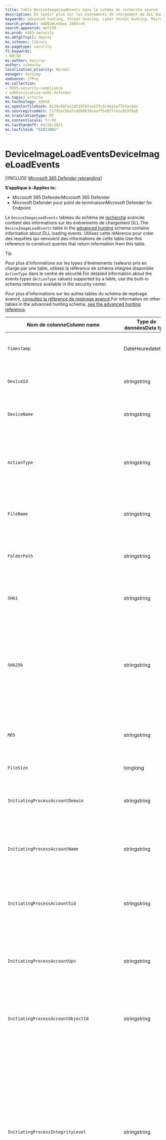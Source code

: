 ```yaml
---
title: Table DeviceImageLoadEvents dans le schéma de recherche avancé
description: En savoir plus sur les événements de chargement de DLL dans la table DeviceImageLoadEvents du schéma de recherche avancé
keywords: advanced hunting, threat hunting, cyber threat hunting, Microsoft 365 Defender, microsoft 365, m365, search, query, telemetry, schema reference, kusto, table, column, data type, description, imageloadevents, DeviceImageLoadEvents, DLL loading, library, file image
search.product: eADQiWindows 10XVcnh
search.appverid: met150
ms.prod: m365-security
ms.mktglfcycl: deploy
ms.sitesec: library
ms.pagetype: security
f1.keywords:
- NOCSH
ms.author: maccruz
author: schmurky
localization_priority: Normal
manager: dansimp
audience: ITPro
ms.collection:
- M365-security-compliance
- m365initiative-m365-defender
ms.topic: article
ms.technology: m365d
ms.openlocfilehash: 0129c98fe21df2976fae57fc3c4011af75facdda
ms.sourcegitcommit: 72795ec56a7c4db863dcaaff5e9f7c41c653fda8
ms.translationtype: MT
ms.contentlocale: fr-FR
ms.lasthandoff: 04/26/2021
ms.locfileid: "52023001"
---
```

# <a name="deviceimageloadevents"></a><span data-ttu-id="a5f72-104">DeviceImageLoadEvents</span><span class="sxs-lookup"><span data-stu-id="a5f72-104">DeviceImageLoadEvents</span></span>

[!INCLUDE [Microsoft 365 Defender rebranding](../includes/microsoft-defender.md)]


<span data-ttu-id="a5f72-105">**S’applique à :**</span><span class="sxs-lookup"><span data-stu-id="a5f72-105">**Applies to:**</span></span>
- <span data-ttu-id="a5f72-106">Microsoft 365 Defender</span><span class="sxs-lookup"><span data-stu-id="a5f72-106">Microsoft 365 Defender</span></span>
- <span data-ttu-id="a5f72-107">Microsoft Defender pour point de terminaison</span><span class="sxs-lookup"><span data-stu-id="a5f72-107">Microsoft Defender for Endpoint</span></span>



<span data-ttu-id="a5f72-108">Le `DeviceImageLoadEvents` tableau du schéma de [recherche](advanced-hunting-overview.md) avancée contient des informations sur les événements de chargement DLL.</span><span class="sxs-lookup"><span data-stu-id="a5f72-108">The `DeviceImageLoadEvents` table in the [advanced hunting](advanced-hunting-overview.md) schema contains information about DLL loading events.</span></span> <span data-ttu-id="a5f72-109">Utilisez cette référence pour créer des requêtes qui renvoient des informations de cette table.</span><span class="sxs-lookup"><span data-stu-id="a5f72-109">Use this reference to construct queries that return information from this table.</span></span>

>[!TIP]
> <span data-ttu-id="a5f72-110">Pour plus d'informations sur les types d'événements (valeurs) pris en charge par une table, utilisez la référence de schéma intégrée disponible `ActionType` dans le centre de sécurité.</span><span class="sxs-lookup"><span data-stu-id="a5f72-110">For detailed information about the events types (`ActionType` values) supported by a table, use the built-in schema reference available in the security center.</span></span>

<span data-ttu-id="a5f72-111">Pour plus d’informations sur les autres tables du schéma de repérage avancé, [consultez la référence de repérage avancé](advanced-hunting-schema-tables.md).</span><span class="sxs-lookup"><span data-stu-id="a5f72-111">For information on other tables in the advanced hunting schema, [see the advanced hunting reference](advanced-hunting-schema-tables.md).</span></span>

| <span data-ttu-id="a5f72-112">Nom de colonne</span><span class="sxs-lookup"><span data-stu-id="a5f72-112">Column name</span></span> | <span data-ttu-id="a5f72-113">Type de données</span><span class="sxs-lookup"><span data-stu-id="a5f72-113">Data type</span></span> | <span data-ttu-id="a5f72-114">Description</span><span class="sxs-lookup"><span data-stu-id="a5f72-114">Description</span></span> |
|-------------|-----------|-------------|
| `Timestamp` | <span data-ttu-id="a5f72-115">DateHeure</span><span class="sxs-lookup"><span data-stu-id="a5f72-115">datetime</span></span> | <span data-ttu-id="a5f72-116">Date et heure d’enregistrement de l’événement</span><span class="sxs-lookup"><span data-stu-id="a5f72-116">Date and time when the event was recorded</span></span> |
| `DeviceId` | <span data-ttu-id="a5f72-117">string</span><span class="sxs-lookup"><span data-stu-id="a5f72-117">string</span></span> | <span data-ttu-id="a5f72-118">Identificateur unique de la machine dans le service</span><span class="sxs-lookup"><span data-stu-id="a5f72-118">Unique identifier for the machine in the service</span></span> |
| `DeviceName` | <span data-ttu-id="a5f72-119">string</span><span class="sxs-lookup"><span data-stu-id="a5f72-119">string</span></span> | <span data-ttu-id="a5f72-120">Nom de domaine complet (FQDN) de la machine</span><span class="sxs-lookup"><span data-stu-id="a5f72-120">Fully qualified domain name (FQDN) of the machine</span></span> |
| `ActionType` | <span data-ttu-id="a5f72-121">string</span><span class="sxs-lookup"><span data-stu-id="a5f72-121">string</span></span> | <span data-ttu-id="a5f72-122">Type d'activité qui a déclenché l'événement.</span><span class="sxs-lookup"><span data-stu-id="a5f72-122">Type of activity that triggered the event.</span></span> <span data-ttu-id="a5f72-123">Pour plus [d'informations, voir](advanced-hunting-schema-tables.md?#get-schema-information-in-the-security-center) la référence du schéma dans le portail</span><span class="sxs-lookup"><span data-stu-id="a5f72-123">See the [in-portal schema reference](advanced-hunting-schema-tables.md?#get-schema-information-in-the-security-center) for details</span></span> |
| `FileName` | <span data-ttu-id="a5f72-124">string</span><span class="sxs-lookup"><span data-stu-id="a5f72-124">string</span></span> | <span data-ttu-id="a5f72-125">Nom du fichier auquel l’action enregistrée a été appliquée</span><span class="sxs-lookup"><span data-stu-id="a5f72-125">Name of the file that the recorded action was applied to</span></span> |
| `FolderPath` | <span data-ttu-id="a5f72-126">string</span><span class="sxs-lookup"><span data-stu-id="a5f72-126">string</span></span> | <span data-ttu-id="a5f72-127">Dossier contenant le fichier à lequel l'action enregistrée a été appliquée</span><span class="sxs-lookup"><span data-stu-id="a5f72-127">Folder containing the file that the recorded action was applied to</span></span> |
| `SHA1` | <span data-ttu-id="a5f72-128">string</span><span class="sxs-lookup"><span data-stu-id="a5f72-128">string</span></span> | <span data-ttu-id="a5f72-129">SHA-1 du fichier auquel l’action enregistrée a été appliquée</span><span class="sxs-lookup"><span data-stu-id="a5f72-129">SHA-1 of the file that the recorded action was applied to</span></span> |
| `SHA256` | <span data-ttu-id="a5f72-130">string</span><span class="sxs-lookup"><span data-stu-id="a5f72-130">string</span></span> | <span data-ttu-id="a5f72-131">SHA-256 du fichier auquel l’action enregistrée a été appliquée.</span><span class="sxs-lookup"><span data-stu-id="a5f72-131">SHA-256 of the file that the recorded action was applied to.</span></span> <span data-ttu-id="a5f72-132">Ce champ n’est généralement pas rempli. Utilisez la colonne SHA1 lorsque celle-ci est disponible.</span><span class="sxs-lookup"><span data-stu-id="a5f72-132">This field is usually not populated — use the SHA1 column when available.</span></span> |
| `MD5` | <span data-ttu-id="a5f72-133">string</span><span class="sxs-lookup"><span data-stu-id="a5f72-133">string</span></span> | <span data-ttu-id="a5f72-134">Hachage MD5 du fichier à l'application de l'action enregistrée</span><span class="sxs-lookup"><span data-stu-id="a5f72-134">MD5 hash of the file that the recorded action was applied to</span></span> |
| `FileSize` | <span data-ttu-id="a5f72-135">long</span><span class="sxs-lookup"><span data-stu-id="a5f72-135">long</span></span> | <span data-ttu-id="a5f72-136">Taille du fichier en octets</span><span class="sxs-lookup"><span data-stu-id="a5f72-136">Size of the file in bytes</span></span> |
| `InitiatingProcessAccountDomain` | <span data-ttu-id="a5f72-137">string</span><span class="sxs-lookup"><span data-stu-id="a5f72-137">string</span></span> | <span data-ttu-id="a5f72-138">Domaine du compte qui a dirigé le processus responsable de l'événement</span><span class="sxs-lookup"><span data-stu-id="a5f72-138">Domain of the account that ran the process responsible for the event</span></span> |
| `InitiatingProcessAccountName` | <span data-ttu-id="a5f72-139">string</span><span class="sxs-lookup"><span data-stu-id="a5f72-139">string</span></span> | <span data-ttu-id="a5f72-140">Nom d'utilisateur du compte qui a dirigé le processus responsable de l'événement</span><span class="sxs-lookup"><span data-stu-id="a5f72-140">User name of the account that ran the process responsible for the event</span></span> |
| `InitiatingProcessAccountSid` | <span data-ttu-id="a5f72-141">string</span><span class="sxs-lookup"><span data-stu-id="a5f72-141">string</span></span> | <span data-ttu-id="a5f72-142">Identificateur de sécurité (SID) du compte qui a tenu le processus responsable de l'événement</span><span class="sxs-lookup"><span data-stu-id="a5f72-142">Security Identifier (SID) of the account that ran the process responsible for the event</span></span> |
| `InitiatingProcessAccountUpn` | <span data-ttu-id="a5f72-143">string</span><span class="sxs-lookup"><span data-stu-id="a5f72-143">string</span></span> | <span data-ttu-id="a5f72-144">Nom d'utilisateur principal (UPN) du compte qui a lancé le processus responsable de l'événement</span><span class="sxs-lookup"><span data-stu-id="a5f72-144">User principal name (UPN) of the account that ran the process responsible for the event</span></span> |
| `InitiatingProcessAccountObjectId` | <span data-ttu-id="a5f72-145">string</span><span class="sxs-lookup"><span data-stu-id="a5f72-145">string</span></span> | <span data-ttu-id="a5f72-146">ID d'objet Azure AD du compte d'utilisateur qui a tenu le processus responsable de l'événement</span><span class="sxs-lookup"><span data-stu-id="a5f72-146">Azure AD object ID of the user account that ran the process responsible for the event</span></span> |
| `InitiatingProcessIntegrityLevel` | <span data-ttu-id="a5f72-147">string</span><span class="sxs-lookup"><span data-stu-id="a5f72-147">string</span></span> | <span data-ttu-id="a5f72-148">Niveau d'intégrité du processus à l'origine de l'événement.</span><span class="sxs-lookup"><span data-stu-id="a5f72-148">Integrity level of the process that initiated the event.</span></span> <span data-ttu-id="a5f72-149">Windows affecte des niveaux d'intégrité à des processus en fonction de certaines caractéristiques, par exemple s'ils ont été lancés à partir d'un téléchargement Internet.</span><span class="sxs-lookup"><span data-stu-id="a5f72-149">Windows assigns integrity levels to processes based on certain characteristics, such as if they were launched from an internet download.</span></span> <span data-ttu-id="a5f72-150">Ces niveaux d'intégrité influencent les autorisations sur les ressources</span><span class="sxs-lookup"><span data-stu-id="a5f72-150">These integrity levels influence permissions to resources</span></span> |
| `InitiatingProcessTokenElevation` | <span data-ttu-id="a5f72-151">string</span><span class="sxs-lookup"><span data-stu-id="a5f72-151">string</span></span> | <span data-ttu-id="a5f72-152">Type de jeton indiquant la présence ou l'absence d'élévation de privilège du contrôle d'accès utilisateur (UAC) appliquée au processus à l'origine de l'événement</span><span class="sxs-lookup"><span data-stu-id="a5f72-152">Token type indicating the presence or absence of User Access Control (UAC) privilege elevation applied to the process that initiated the event</span></span> |
| `InitiatingProcessSHA1` | <span data-ttu-id="a5f72-153">string</span><span class="sxs-lookup"><span data-stu-id="a5f72-153">string</span></span> | <span data-ttu-id="a5f72-154">SHA-1 du processus (fichier image) à l'origine de l'événement</span><span class="sxs-lookup"><span data-stu-id="a5f72-154">SHA-1 of the process (image file) that initiated the event</span></span> |
| `InitiatingProcessSHA256` | <span data-ttu-id="a5f72-155">string</span><span class="sxs-lookup"><span data-stu-id="a5f72-155">string</span></span> | <span data-ttu-id="a5f72-156">SHA-256 du processus (fichier image) à l’origine de l’événement.</span><span class="sxs-lookup"><span data-stu-id="a5f72-156">SHA-256 of the process (image file) that initiated the event.</span></span> <span data-ttu-id="a5f72-157">Ce champ n’est généralement pas rempli. Utilisez la colonne SHA1 lorsque celle-ci est disponible.</span><span class="sxs-lookup"><span data-stu-id="a5f72-157">This field is usually not populated — use the SHA1 column when available.</span></span> |
| `InitiatingProcessMD5` | <span data-ttu-id="a5f72-158">string</span><span class="sxs-lookup"><span data-stu-id="a5f72-158">string</span></span> | <span data-ttu-id="a5f72-159">Hachage MD5 du processus (fichier image) à l’origine de l’événement</span><span class="sxs-lookup"><span data-stu-id="a5f72-159">MD5 hash of the process (image file) that initiated the event</span></span> |
| `InitiatingProcessFileName` | <span data-ttu-id="a5f72-160">string</span><span class="sxs-lookup"><span data-stu-id="a5f72-160">string</span></span> | <span data-ttu-id="a5f72-161">Nom du processus à l’origine de l’événement</span><span class="sxs-lookup"><span data-stu-id="a5f72-161">Name of the process that initiated the event</span></span> |
| `InitiatingProcessFileSize` | <span data-ttu-id="a5f72-162">long</span><span class="sxs-lookup"><span data-stu-id="a5f72-162">long</span></span> | <span data-ttu-id="a5f72-163">Taille du fichier qui a tenu le processus responsable de l’événement</span><span class="sxs-lookup"><span data-stu-id="a5f72-163">Size of the file that ran the process responsible for the event</span></span> |
| `InitiatingProcessVersionInfoCompanyName` | <span data-ttu-id="a5f72-164">string</span><span class="sxs-lookup"><span data-stu-id="a5f72-164">string</span></span> | <span data-ttu-id="a5f72-165">Nom de la société à partir des informations de version du processus (fichier image) responsable de l’événement</span><span class="sxs-lookup"><span data-stu-id="a5f72-165">Company name from the version information of the process (image file) responsible for the event</span></span> |
| `InitiatingProcessVersionInfoProductName` | <span data-ttu-id="a5f72-166">string</span><span class="sxs-lookup"><span data-stu-id="a5f72-166">string</span></span> | <span data-ttu-id="a5f72-167">Nom du produit à partir des informations de version du processus (fichier image) responsable de l’événement</span><span class="sxs-lookup"><span data-stu-id="a5f72-167">Product name from the version information of the process (image file) responsible for the event</span></span> |
| `InitiatingProcessVersionInfoProductVersion`| <span data-ttu-id="a5f72-168">string</span><span class="sxs-lookup"><span data-stu-id="a5f72-168">string</span></span> | <span data-ttu-id="a5f72-169">Version du produit à partir des informations de version du processus (fichier image) responsable de l’événement</span><span class="sxs-lookup"><span data-stu-id="a5f72-169">Product version from the version information of the process (image file) responsible for the event</span></span> |
| `InitiatingProcessVersionInfoInternalFileName` | <span data-ttu-id="a5f72-170">string</span><span class="sxs-lookup"><span data-stu-id="a5f72-170">string</span></span> | <span data-ttu-id="a5f72-171">Nom de fichier interne à partir des informations de version du processus (fichier image) responsable de l’événement</span><span class="sxs-lookup"><span data-stu-id="a5f72-171">Internal file name from the version information of the process (image file) responsible for the event</span></span> |
| `InitiatingProcessVersionInfoOriginalFileName` | <span data-ttu-id="a5f72-172">string</span><span class="sxs-lookup"><span data-stu-id="a5f72-172">string</span></span> | <span data-ttu-id="a5f72-173">Nom de fichier d’origine à partir des informations de version du processus (fichier image) responsable de l’événement</span><span class="sxs-lookup"><span data-stu-id="a5f72-173">Original file name from the version information of the process (image file) responsible for the event</span></span> |
| `InitiatingProcessVersionInfoFileDescription` | <span data-ttu-id="a5f72-174">string</span><span class="sxs-lookup"><span data-stu-id="a5f72-174">string</span></span> | <span data-ttu-id="a5f72-175">Description à partir des informations de version du processus (fichier image) responsable de l’événement</span><span class="sxs-lookup"><span data-stu-id="a5f72-175">Description from the version information of the process (image file) responsible for the event</span></span> |
| `InitiatingProcessId` | <span data-ttu-id="a5f72-176">entier</span><span class="sxs-lookup"><span data-stu-id="a5f72-176">int</span></span> | <span data-ttu-id="a5f72-177">ID de processus (PID) du processus à l’origine de l’événement</span><span class="sxs-lookup"><span data-stu-id="a5f72-177">Process ID (PID) of the process that initiated the event</span></span> |
| `InitiatingProcessCommandLine` | <span data-ttu-id="a5f72-178">string</span><span class="sxs-lookup"><span data-stu-id="a5f72-178">string</span></span> | <span data-ttu-id="a5f72-179">Ligne de commande utilisée pour exécuter le processus à l’origine de l’événement</span><span class="sxs-lookup"><span data-stu-id="a5f72-179">Command line used to run the process that initiated the event</span></span> |
| `InitiatingProcessCreationTime` | <span data-ttu-id="a5f72-180">DateHeure</span><span class="sxs-lookup"><span data-stu-id="a5f72-180">datetime</span></span> | <span data-ttu-id="a5f72-181">Date et heure de début du processus à l’origine de l’événement</span><span class="sxs-lookup"><span data-stu-id="a5f72-181">Date and time when the process that initiated the event was started</span></span> |
| `InitiatingProcessFolderPath` | <span data-ttu-id="a5f72-182">string</span><span class="sxs-lookup"><span data-stu-id="a5f72-182">string</span></span> | <span data-ttu-id="a5f72-183">Dossier contenant le processus (fichier image) à l’origine de l’événement</span><span class="sxs-lookup"><span data-stu-id="a5f72-183">Folder containing the process (image file) that initiated the event</span></span> |
| `InitiatingProcessParentId` | <span data-ttu-id="a5f72-184">entier</span><span class="sxs-lookup"><span data-stu-id="a5f72-184">int</span></span> | <span data-ttu-id="a5f72-185">ID de processus (PID) du processus parent qui a généré le processus responsable de l’événement</span><span class="sxs-lookup"><span data-stu-id="a5f72-185">Process ID (PID) of the parent process that spawned the process responsible for the event</span></span> |
| `InitiatingProcessParentFileName` | <span data-ttu-id="a5f72-186">string</span><span class="sxs-lookup"><span data-stu-id="a5f72-186">string</span></span> | <span data-ttu-id="a5f72-187">Nom du processus parent qui a généré le processus responsable de l’événement</span><span class="sxs-lookup"><span data-stu-id="a5f72-187">Name of the parent process that spawned the process responsible for the event</span></span> |
| `InitiatingProcessParentCreationTime` | <span data-ttu-id="a5f72-188">DateHeure</span><span class="sxs-lookup"><span data-stu-id="a5f72-188">datetime</span></span> | <span data-ttu-id="a5f72-189">Date et heure de début du parent du processus responsable de l’événement</span><span class="sxs-lookup"><span data-stu-id="a5f72-189">Date and time when the parent of the process responsible for the event was started</span></span> |
| `ReportId` | <span data-ttu-id="a5f72-190">long</span><span class="sxs-lookup"><span data-stu-id="a5f72-190">long</span></span> | <span data-ttu-id="a5f72-191">Identificateur d’événement basé sur un compteur extensible.</span><span class="sxs-lookup"><span data-stu-id="a5f72-191">Event identifier based on a repeating counter.</span></span> <span data-ttu-id="a5f72-192">Pour identifier des événements uniques, cette colonne doit être utilisée conjointement avec les colonnes DeviceName et Timestamp</span><span class="sxs-lookup"><span data-stu-id="a5f72-192">To identify unique events, this column must be used in conjunction with the DeviceName and Timestamp columns</span></span> |
| `AppGuardContainerId` | <span data-ttu-id="a5f72-193">string</span><span class="sxs-lookup"><span data-stu-id="a5f72-193">string</span></span> | <span data-ttu-id="a5f72-194">Identificateur du conteneur virtualisé utilisé par Application Guard pour isoler l’activité du navigateur</span><span class="sxs-lookup"><span data-stu-id="a5f72-194">Identifier for the virtualized container used by Application Guard to isolate browser activity</span></span> |

## <a name="related-topics"></a><span data-ttu-id="a5f72-195">Voir aussi</span><span class="sxs-lookup"><span data-stu-id="a5f72-195">Related topics</span></span>
- [<span data-ttu-id="a5f72-196">Vue d’ensemble du repérage avancé</span><span class="sxs-lookup"><span data-stu-id="a5f72-196">Advanced hunting overview</span></span>](advanced-hunting-overview.md)
- [<span data-ttu-id="a5f72-197">Apprendre le langage de requête</span><span class="sxs-lookup"><span data-stu-id="a5f72-197">Learn the query language</span></span>](advanced-hunting-query-language.md)
- [<span data-ttu-id="a5f72-198">Utiliser des requêtes partagées</span><span class="sxs-lookup"><span data-stu-id="a5f72-198">Use shared queries</span></span>](advanced-hunting-shared-queries.md)
- [<span data-ttu-id="a5f72-199">Repérer des menaces sur les appareils, les e-mails, les applications et les identités</span><span class="sxs-lookup"><span data-stu-id="a5f72-199">Hunt across devices, emails, apps, and identities</span></span>](advanced-hunting-query-emails-devices.md)
- [<span data-ttu-id="a5f72-200">Comprendre le schéma</span><span class="sxs-lookup"><span data-stu-id="a5f72-200">Understand the schema</span></span>](advanced-hunting-schema-tables.md)
- [<span data-ttu-id="a5f72-201">Appliquer les meilleures pratiques de requête</span><span class="sxs-lookup"><span data-stu-id="a5f72-201">Apply query best practices</span></span>](advanced-hunting-best-practices.md)
